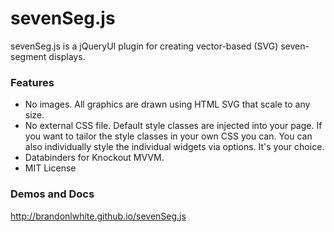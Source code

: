sevenSeg.js
==========

sevenSeg.js is a jQueryUI plugin for creating vector-based (SVG) seven-segment displays.

### Features
- No images. All graphics are drawn using HTML SVG that scale to any size.
- No external CSS file.  Default style classes are injected into your page.  If you want to tailor the style classes in your own CSS you can.  You can also individually style the individual widgets via options.  It's your choice.
- Databinders for Knockout MVVM.
- MIT License

### Demos and Docs
http://brandonlwhite.github.io/sevenSeg.js
